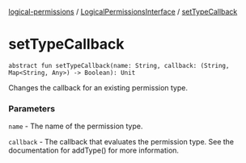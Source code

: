 [logical-permissions](../index.md) / [LogicalPermissionsInterface](index.md) / [setTypeCallback](.)

# setTypeCallback

`abstract fun setTypeCallback(name: String, callback: (String, Map<String, Any>) -> Boolean): Unit`

Changes the callback for an existing permission type.

### Parameters

`name` - The name of the permission type.

`callback` - The callback that evaluates the permission type. See the documentation for addType() for more information.